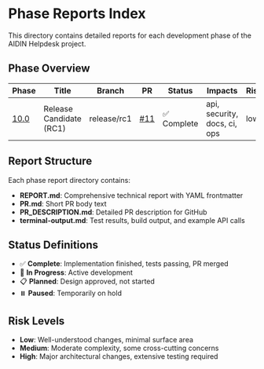 # Phase Reports Index

This directory contains detailed reports for each development phase of the AIDIN Helpdesk project.

## Phase Overview

| Phase | Title | Branch | PR | Status | Impacts | Risk |
|-------|-------|--------|----|----|---------|------|
| [10.0](/docs/reports/110-release-candidate/) | Release Candidate (RC1) | release/rc1 | [#11](https://github.com/jovimedina82/aidin/pull/11) | ✅ Complete | api, security, docs, ci, ops | low |

## Report Structure

Each phase report directory contains:

- **REPORT.md**: Comprehensive technical report with YAML frontmatter
- **PR.md**: Short PR body text
- **PR_DESCRIPTION.md**: Detailed PR description for GitHub
- **terminal-output.md**: Test results, build output, and example API calls

## Status Definitions

- ✅ **Complete**: Implementation finished, tests passing, PR merged
- 🚧 **In Progress**: Active development
- 📋 **Planned**: Design approved, not started
- ⏸️ **Paused**: Temporarily on hold

## Risk Levels

- **Low**: Well-understood changes, minimal surface area
- **Medium**: Moderate complexity, some cross-cutting concerns
- **High**: Major architectural changes, extensive testing required
